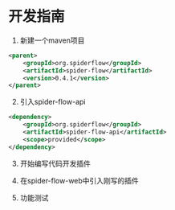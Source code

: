 # 开发指南

1. 新建一个maven项目
```xml
<parent>
    <groupId>org.spiderflow</groupId>
    <artifactId>spider-flow</artifactId>
    <version>0.4.1</version>
</parent>
```

2. 引入spider-flow-api
```xml
<dependency>
    <groupId>org.spiderflow</groupId>
    <artifactId>spider-flow-api</artifactId>
    <scope>provided</scope>
</dependency>
```
3. 开始编写代码开发插件

4. 在spider-flow-web中引入刚写的插件

5. 功能测试